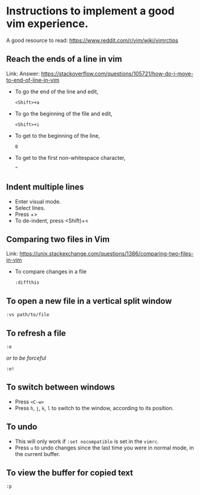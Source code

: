 # Instructions to implement a good vim experience.

A good resource to read: https://www.reddit.com/r/vim/wiki/vimrctips

## Reach the ends of a line in vim

Link: Answer: https://stackoverflow.com/questions/105721/how-do-i-move-to-end-of-line-in-vim

- To go the end of the line and edit,
    ```
    <Shift>+a
    ```
- To go the beginning of the file and edit,
    ```
    <Shift>+i
    ```
- To get to the beginning of the line,
    ```
    0
    ```
- To get to the first non-whitespace character,
    ```
    ^
    ```

## Indent multiple lines

- Enter visual mode.
- Select lines.
- Press <Shift>+>
- To de-indent, press <Shift)+<

## Comparing two files in Vim

Link: https://unix.stackexchange.com/questions/1386/comparing-two-files-in-vim

- To compare changes in a file 
    ```
    :diffthis
    ```
## To open a new file in a vertical split window

```
:vs path/to/file
```
## To refresh a file

```
:e
```
*or to be forceful*
```
:e!
```
## To switch between windows
- Press `<C-w>`
- Press `h`, `j`, `k`, `l` to switch to the window, according to its position.

## To undo
- This will only work if `:set nocompatible` is set in the `vimrc`.
- Press `u` to undo changes since the last time you were in normal mode, in the current buffer. 

## To view the buffer for copied text
```
:p
```
